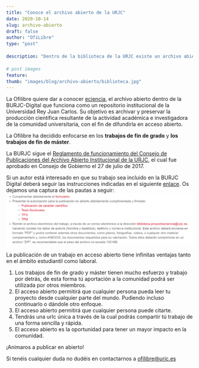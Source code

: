 ```yaml
---
title: "Conoce el archivo abierto de la URJC"
date: 2020-10-14
slug: archivo-abierto
draft: false
author: "OfiLibre"
type: "post"

description: "Dentro de la biblioteca de la URJC existe un archivo abierto cuyo objetivo es archivar y preservar la producción científica resultante de la actividad académica e investigadora de la comunidad universitaria."

# post images 
feature:
thumb: "images/blog/archivo-abierto/biblioteca.jpg"
---
```

La Ofilibre quiere dar a conocer [eciencia](https://eciencia.urjc.es/page/howtopublish), el archivo abierto dentro de la BURJC-Digital que funciona como un repositorio institucional de la Universidad Rey Juan Carlos. Su objetivo es archivar y preservar la producción científica resultante de la actividad académica e investigadora de la comunidad universitaria, con el fin de difundirla en acceso abierto.


La Ofilibre ha decidido enfocarse en los **trabajos de fin de grado** y **los trabajos de fin de máster**.

La BURJC sigue el [Reglamento de funcionamiento del Consejo de Publicaciones del Archivo Abierto Institucional de la URJC](https://eciencia.urjc.es/page/howtopublish), el cual fue aprobado en Consejo de Gobierno el 27 de julio de 2017.

Si un autor está interesado en que su trabajo sea incluido en la BURJC Digital deberá seguir las instrucciones indicadas en el siguiente [enlace](https://eciencia.urjc.es/page/howtopublish). Os dejamos una captura de las pautas a seguir:
![captura_instrucciones](/images/blog/archivo-abierto/captura_instrucciones.png)

La publicación de un trabajo en acceso abierto tiene infinitas ventajas tanto en el ámbito estudiantil como laboral. 
1. Los trabajos de fin de grado y máster tienen mucho esfuerzo y trabajo por detrás, de esta forma tú aportación a la comunidad podrá ser utilizada por otros miembros. 
2. El acceso abierto permitirá que cualquier persona pueda leer tu proyecto desde cualquier parte del mundo. Pudiendo incluso continuarlo o dándole otro enfoque.
3. El acceso abierto permitirá que cualquier persona puede citarte. 
4. Tendrás una urlc única a través de la cual podrás compartir tú trabajo de una forma sencilla y rápida.
5. El acceso abierto es la oportunidad para tener un mayor impacto en la comunidad.

¡Animaros a publicar en abierto!

Si tenéis cualquier duda no dudéis en contactarnos a ofilibre@urjc.es